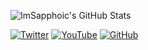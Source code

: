 ![ImSapphoic's GitHub Stats](https://github-readme-stats.vercel.app/api?username=ImSapphoic&count_private=true&show_icons=true&include_all_commits=true&theme=tokyonight)

[![Twitter](https://img.shields.io/twitter/follow/imsapphoic?style=flat-square&logo=x&labelColor=595959&color=595959)](https://twitter.com/ImSapphoic)
[![YouTube](https://img.shields.io/badge/YouTube-Subscribe-%23FF0000?logo=youtube&style=for-the-badge&labelColor=black)](https://www.youtube.com/@ImSapphoic)
[![GitHub](https://img.shields.io/github/followers/imsapphoic?logo=github&style=plastic)](https://github.com/imsapphoic?tab=followers)


<!--
**ImSapphoic/ImSapphoic** is a ✨ _special_ ✨ repository because its `README.md` (this file) appears on your GitHub profile.

Here are some ideas to get you started:

- 🔭 I’m currently working on ...
- 🌱 I’m currently learning ...
- 👯 I’m looking to collaborate on ...
- 🤔 I’m looking for help with ...
- 💬 Ask me about ...
- 📫 How to reach me: ...
- 😄 Pronouns: ...
- ⚡ Fun fact: ...
-->
